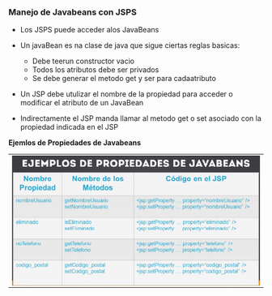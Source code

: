 ### Manejo de Javabeans con JSPS

- Los JSPS puede acceder alos JavaBeans
- Un javaBean es na clase de java que sigue ciertas reglas basicas:
    * Debe teerun constructor vacio
    * Todos los atributos debe ser privados
    * Se debe generar el metodo get y ser para cadaatributo

- Un JSP debe utulizar el nombre de la propiedad para acceder o modificar el atributo de un JavaBean

- Indirectamente el JSP manda llamar al metodo get o set asociado con la propiedad indicada en el JSP

 **Ejemlos de Propiedades de Javabeans**


<table align="center" >
  <tr>
    <td align="center" style="padding=0;width=50%;">
      <img align="center" style="padding=0;" src="../images/javaBeansJSP.png" />
    </td>
  </tr>
</table>
